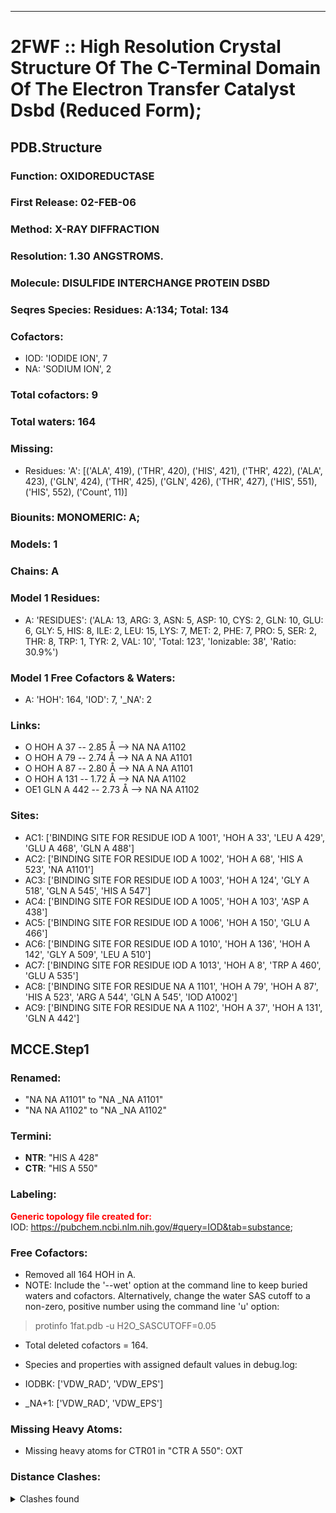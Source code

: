 ---
# 2FWF :: High Resolution Crystal Structure Of The C-Terminal Domain Of The Electron Transfer Catalyst Dsbd (Reduced Form);
## PDB.Structure
### Function: OXIDOREDUCTASE
### First Release: 02-FEB-06
### Method: X-RAY DIFFRACTION
### Resolution: 1.30 ANGSTROMS.
### Molecule: DISULFIDE INTERCHANGE PROTEIN DSBD
### Seqres Species: Residues: A:134; Total: 134
### Cofactors:
  - IOD:
 'IODIDE ION', 7
  -  NA:
 'SODIUM ION', 2

### Total cofactors: 9
### Total waters: 164
### Missing:
  - Residues:
 'A': [('ALA', 419), ('THR', 420), ('HIS', 421), ('THR', 422), ('ALA', 423), ('GLN', 424), ('THR', 425), ('GLN', 426), ('THR', 427), ('HIS', 551), ('HIS', 552),
       ('Count', 11)]

### Biounits: MONOMERIC: A;
### Models: 1
### Chains: A
### Model 1 Residues:
  - A:
 'RESIDUES': ('ALA: 13, ARG: 3, ASN: 5, ASP: 10, CYS: 2, GLN: 10, GLU: 6, GLY: 5, HIS: 8, ILE: 2, LEU: 15, LYS: 7, MET: 2, PHE: 7, PRO: 5, SER: 2, THR: 8, TRP: 1, TYR: 2, VAL: 10', 'Total: 123', 'Ionizable: 38',
              'Ratio: 30.9%')

### Model 1 Free Cofactors & Waters:
  - A:
 'HOH': 164, 'IOD': 7, '_NA': 2

### Links:
  - O  HOH A 37 -- 2.85 Å --> NA  NA A1102
  - O  HOH A 79 -- 2.74 Å --> NA A NA A1101
  - O  HOH A 87 -- 2.80 Å --> NA A NA A1101
  - O  HOH A 131 -- 1.72 Å --> NA  NA A1102
  - OE1 GLN A 442 -- 2.73 Å --> NA  NA A1102

### Sites:
  - AC1: ['BINDING SITE FOR RESIDUE IOD A 1001', 'HOH A  33', 'LEU A 429', 'GLU A 468', 'GLN A 488']
  - AC2: ['BINDING SITE FOR RESIDUE IOD A 1002', 'HOH A  68', 'HIS A 523', 'NA A1101']
  - AC3: ['BINDING SITE FOR RESIDUE IOD A 1003', 'HOH A 124', 'GLY A 518', 'GLN A 545', 'HIS A 547']
  - AC4: ['BINDING SITE FOR RESIDUE IOD A 1005', 'HOH A 103', 'ASP A 438']
  - AC5: ['BINDING SITE FOR RESIDUE IOD A 1006', 'HOH A 150', 'GLU A 466']
  - AC6: ['BINDING SITE FOR RESIDUE IOD A 1010', 'HOH A 136', 'HOH A 142', 'GLY A 509', 'LEU A 510']
  - AC7: ['BINDING SITE FOR RESIDUE IOD A 1013', 'HOH A   8', 'TRP A 460', 'GLU A 535']
  - AC8: ['BINDING SITE FOR RESIDUE NA A 1101', 'HOH A  79', 'HOH A  87', 'HIS A 523', 'ARG A 544', 'GLN A 545', 'IOD A1002']
  - AC9: ['BINDING SITE FOR RESIDUE NA A 1102', 'HOH A  37', 'HOH A 131', 'GLN A 442']

## MCCE.Step1
### Renamed:
  - "NA    NA A1101" to "NA   _NA A1101"
  - "NA    NA A1102" to "NA   _NA A1102"

### Termini:
 - <strong>NTR</strong>: "HIS A 428"
 - <strong>CTR</strong>: "HIS A 550"

### Labeling:
<strong><font color='red'>Generic topology file created for:</font></strong>  
IOD: https://pubchem.ncbi.nlm.nih.gov/#query=IOD&tab=substance; 

### Free Cofactors:
  - Removed all 164 HOH in A.
  - NOTE: Include the '--wet' option at the command line to keep buried waters and cofactors. Alternatively, change the water SAS cutoff to a non-zero, positive number using the command line 'u' option:
  > protinfo 1fat.pdb -u H2O_SASCUTOFF=0.05
  - Total deleted cofactors = 164.
  - Species and properties with assigned default values in debug.log:

  - IODBK: ['VDW_RAD', 'VDW_EPS']

  - _NA+1: ['VDW_RAD', 'VDW_EPS']


### Missing Heavy Atoms:
  -    Missing heavy atoms for CTR01 in "CTR A 550":   OXT

### Distance Clashes:
<details><summary>Clashes found</summary>

- d= 1.53: " CA  NTR A 428" to " CB  HIS A 428"

</details>


